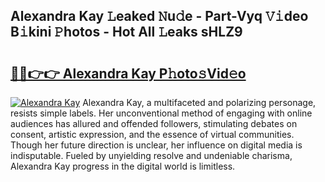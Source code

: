 ## Alexandra Kay 𝙻eaked 𝙽u𝚍e - Part-Vyq 𝚅𝚒deo B𝚒kini 𝙿hotos - Hot All 𝙻eaks sHLZ9

# <h2><a href="http://ld39ft7.urlbe.top/?page=Alexandra+Kay">🔗🔗👉👉 Alexandra Kay P𝚑oto𝚜Vid𝚎o</a></h2>

[![Alexandra Kay](https://i.imgur.com/eBuTRDB.gif)](http://ld39ft7.urlbe.top/?page=Alexandra+Kay)
Alexandra Kay, a multifaceted and polarizing personage, resists simple labels. Her unconventional method of engaging with online audiences has allured and offended followers, stimulating debates on consent, artistic expression, and the essence of virtual communities. Though her future direction is unclear, her influence on digital media is indisputable. Fueled by unyielding resolve and undeniable charisma, Alexandra Kay progress in the digital world is limitless.

